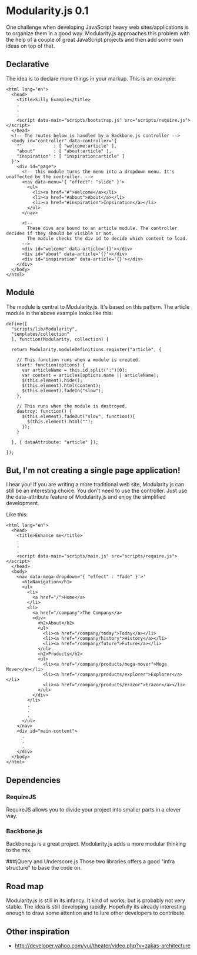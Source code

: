 # Modularity.js 0.1
One challenge when developing JavaScript heavy web sites/applications is to organize them in a good way.
Modularity.js approaches this problem with the help of a couple of great JavaScript projects and then add some own ideas
on top of that.

## Declarative
The idea is to declare more things in your markup. This is an example:

    <html lang="en">
      <head>
        <title>Silly Example</title>
        .
        .
        .
        <script data-main="scripts/bootstrap.js" src="scripts/require.js"></script>
      </head>
      <!-- The routes below is handled by a Backbone.js controller -->
      <body id="controller" data-controller='{
        ""            : [ "welcome:article" ],
        "about"       : [ "about:article" ],
        "inspiration" : [ "inspiration:article" ]
      }'>
        <div id="page">
          <!-- this module turns the menu into a dropdown menu. It's unaffected by the controller. -->
          <nav data-menu='{ "effect": "slide" }'>
            <ul>
              <li><a href="#">Welcome</a></li>
              <li><a href="#about">About</a></li>
              <li><a href="#inspiration">Inpsiration</a></li>
            </ul>
          </nav>

          <!--
            These divs are bound to an article module. The controller decides if they should be visible or not.
            The module checks the div id to decide which content to load.
          -->
          <div id="welcome" data-article='{}'></div>
          <div id="about" data-article='{}'></div>
          <div id="inspiration" data-article='{}'></div>
        </div>
      </body>
    </html>

## Module
The module is central to Modularity.js. It's based on this pattern. The article module in the above example looks
like this:
        
    define([
      "scripts/lib/Modularity",
      "templates/collection"
      ], function(Modularity, collection) {

      return Modularity.moduleDefinitions.register("article", {

        // This function runs when a module is created.
        start: function(options) {
          var articleName = this.id.split(":")[0];
          var content = articles[options.name || articleName];
          $(this.element).hide();
          $(this.element).html(content);
          $(this.element).fadeIn("slow");
        },

        // This runs when the module is destroyed.
        destroy: function() {
          $(this.element).fadeOut("slow", function(){
            $(this.element).html("");
          });
        }

      }, { dataAttribute: "article" });

    });

## But, I'm not creating a single page application!
I hear you! If you are writing a more traditional web site, Modularity.js can still be an interesting choice. You don't
need to use the controller. Just use the data-attribute feature of Modularity.js and enjoy the simplified development.

Like this:

    <html lang="en">
      <head>
        <title>Enhance me</title>
        .
        .
        .
        <script data-main="scripts/main.js" src="scripts/require.js"></script>
      </head>
      <body>
        <nav data-mega-dropdown='{ "effect" : "fade" }'>'
          <h1>Navigation</h1>
          <ul>
            <li>
              <a href="/">Home</a>
            </li>
            <li>
              <a href="/company">The Company</a>
              <div>
                <h2>About</h2>
                <ul>
                  <li><a href="/company/today">Today</a></li>
                  <li><a href="/company/history">History</a></li>
                  <li><a href="/company/future">Future</a></li>
                </ul>
                <h2>Products</h2>
                <ul>
                  <li><a href="/company/products/mega-mover">Mega Mover</a></li>
                  <li><a href="/company/products/explorer">Explorer</a></li>
                  <li><a href="/company/products/erazor">Erazor</a></li>
                </ul>
              </div>
            </li>
            .
            .
            .
          </ul>
        </nav>
        <div id="main-content">
          .
          .
          .
        </div>
      </body>
    </html>

## Dependencies

### RequireJS
RequireJS allows you to divide your project into smaller parts in a clever way.

### Backbone.js
Backbone.js is a great project. Modularity.js adds a more modular thinking to the mix.

###jQuery and Underscore.js
Those two libraries offers a good "infra structure" to base the code on.

## Road map
Modularity.js is still in its infancy. It kind of works, but is probably not very stable. The idea is still developing
rapidly. Hopefully its already interesting enough to draw some attention and to lure other developers to
contribute.

## Other inspiration
* http://developer.yahoo.com/yui/theater/video.php?v=zakas-architecture